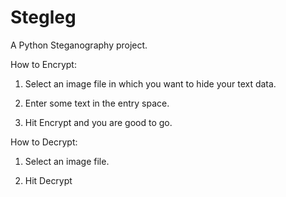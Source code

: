# Stegleg
A Python Steganography project.

How to Encrypt:

1. Select an image file in which you want to hide your text data.

2. Enter some text in the entry space.

3. Hit Encrypt and you are good to go.

How to Decrypt:

1. Select an image file.

2. Hit Decrypt
